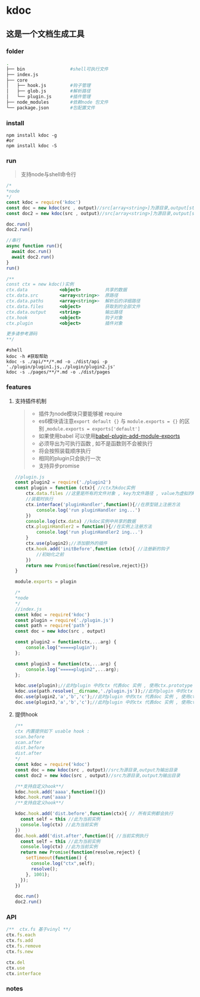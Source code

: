 # kdoc

## 这是一个文档生成工具

### folder

```bash
.
├── bin                 #shell可执行文件
├── index.js
├── core
│   ├── hook.js         #钩子管理
│	├── glob.js         #解析路径
│   └── plugin.js   	#插件管理
├── node_modules        #依赖node 包文件
└── package.json        #包配置文件
```

### install

```Shell
npm install kdoc -g 
#or
npm install kdoc -S
```



### run

> 支持node与shell命令行

```js
/*
*node
*/
const kdoc = require('kdoc')
const doc = new kdoc(src , output)//src[array<string>]为源目录,output[string]为输出目录
const doc2 = new kdoc(src , output)//src[array<string>]为源目录,output[string]为输出目录

doc.run()
doc2.run()

//串行
async function run(){
  await doc.run()
  await doc2.run()
} 
run()

/**
const ctx = new kdoc()实例
ctx.data            <object>         共享的数据
ctx.data.src        <array<string>>  原路径
ctx.data.paths      <array<string>>  解析后的详细路径
ctx.data.files      <object>  		 获取到的全部文件
ctx.data.output     <string>         输出路径
ctx.hook            <object>         钩子对象
ctx.plugin          <object>         插件对象

更多请参考源码
**/

```

```shell
#shell
kdoc -h #获取帮助
kdoc -s ./api/**/*.md -o ./dist/api -p './plugin/plugin1.js,./plugin/plugin2.js'
kdoc -s ./pages/**/*.md -o ./dist/pages
```



### features

1. 支持插件机制

    > - 插件为node模块只要能够被 require
    > - es6模块请注意`export default {}` 与 `module.exports = {}` 的区别 ,`module.exports = exports['default']`
    > - 如果使用babel 可以使用[babel-plugin-add-module-exports](https://github.com/59naga/babel-plugin-add-module-exports)
    > - 必须导出为可执行函数 , 如不是函数则不会被执行
    > - 将会按照装载顺序执行
    > - 相同的plugin只会执行一次
    > - 支持异步promise

    ```js
    //plugin.js
    const plugin2 = require('./plugin2')
    const plugin = function (ctx){ //ctx为kdoc实例
      	ctx.data.files //这里是所有的文件对象 , key为文件路径 , value为虚拟的File对象 , 在插件中可以通过更改File.contents改变输出结果
        //装载时执行
        ctx.interface('pluginHandler',function(){//在原型链上注册方法
    		console.log('run pluginHandler ing...')
        })
      	console.log(ctx.data) //kdoc实例中共享的数据
        ctx.pluginHandler2 = function(){//在实例上注册方法
    		console.log('run pluginHandler2 ing...')
        }
      	ctx.use(plugin2);//添加额外的插件
        ctx.hook.add('initBefore',function (ctx){ //注册新的钩子
            //初始化之前
        })
      	return new Promise(function(resolve,reject){})
    }

    module.exports = plugin
    ```

    ```js
    /*
    *node
    */
    //index.js
    const kdoc = require('kdoc')
    const plugin = require('./plugin.js')
    const path = require('path')
    const doc = new kdoc(src , output)

    const plugin2 = function(ctx,...arg) {
        console.log("=====plugin");
    };

    const plugin3 = function(ctx,...arg) {
        console.log("=====plugin2",...arg);
    };

    kdoc.use(plugin);//此时plugin 中的ctx 代表doc 实例 , 使用ctx.prototype 将能访问KDoc
    kdoc.use(path.resolve(__dirname,'./plugin.js'));//此时plugin 中的ctx 代表doc 实例 , 使用ctx.prototype 将能访问KDoc
    doc.use(plugin2,'a','b','c');//此时plugin 中的ctx 代表doc 实例 , 使用ctx.prototype 将能访问KDoc
    doc.use(plugin3,'a','b','c');//此时plugin 中的ctx 代表doc 实例 , 使用ctx.prototype 将能访问KDoc


    ```


2. 提供hook

    ```js
    /**
    ctx 内置提供如下 usable hook :
    scan.before
    scan.after
    dist.before
    dist.after
    */
    const kdoc = require('kdoc')
    const doc = new kdoc(src , output)//src为源目录,output为输出目录
    const doc2 = new kdoc(src , output)//src为源目录,output为输出目录

    /**支持自定义hook**/
    kdoc.hook.add('aaaa',function(){})
    kdoc.hook.run('aaaa')
    /**支持自定义hook**/

    kdoc.hook.add('dist.before',function(ctx){ // 所有实例都会执行
      const self = this //此为当前实例
      console.log(ctx) //此为当前实例
    })
    doc.hook.add('dist.after',function(){ //当前实例执行
      const self = this //此为当前实例
      console.log(ctx) //此为当前实例
      return new Promise(function(resolve,reject) {
        setTimeout(function() {
          console.log("ctx",self);
          resolve();
        }, 1001);
      });
    })

    doc.run()
    doc2.run()
    ```

### API
```js
/**  ctx.fs 基于vinyl **/
ctx.fs.each
ctx.fs.add
ctx.fs.remove
ctx.fs.new

ctx.del
ctx.use
ctx.interface

```

### notes
